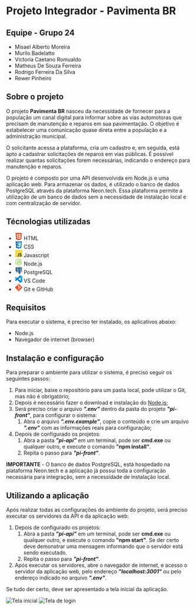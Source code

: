 # Projeto Integrador - Pavimenta BR

## Equipe - Grupo 24

* Misael Alberto Moreira
* Murilo Badelatto
* Victoria Caetano Romualdo
* Matheus De Souza Ferreira
* Rodrigo Ferreira Da Silva
* Rewer Pinheiro

## Sobre o projeto

O projeto **Pavimenta BR** nasceu da necessidade de fornecer para a população um canal digital para informar sobre as vias automotoras que precisam de manutenção e reparos em sua pavimentação. O objetivo é estabelecer uma comunicação quase direta entre a população e a administração municipal.

O solicitante acessa a plataforma, cria um cadastro e, em seguida, está apto a cadastrar solicitações de reparos em vias públicas. É possível realizar quantas solicitações forem necessárias, indicando o endereço para manutenção e reparos.

O projeto é composto por uma API desenvolvida em Node.js e uma aplicação web. Para armazenar os dados, é utilizado o banco de dados PostgreSQL através da plataforma Neon.tech. Essa plataforma permite a utilização de um banco de dados sem a necessidade de instalação local e com centralização de servidor.

## Técnologias utilizadas

* <img src="https://raw.githubusercontent.com/devicons/devicon/1119b9f84c0290e0f0b38982099a2bd027a48bf1/icons/html5/html5-original.svg" height="20" /> HTML
* <img src="https://raw.githubusercontent.com/devicons/devicon/1119b9f84c0290e0f0b38982099a2bd027a48bf1/icons/css3/css3-original.svg" height="20" /> CSS
* <img src="https://raw.githubusercontent.com/devicons/devicon/1119b9f84c0290e0f0b38982099a2bd027a48bf1/icons/javascript/javascript-original.svg" height="20" /> Javascript
* <img src="https://raw.githubusercontent.com/devicons/devicon/1119b9f84c0290e0f0b38982099a2bd027a48bf1/icons/nodejs/nodejs-original.svg" height="20" /> Node.js
* <img src="https://raw.githubusercontent.com/devicons/devicon/55609aa5bd817ff167afce0d965585c92040787a/icons/postgresql/postgresql-original.svg" height="20" /> PostgreSQL
* <img src="https://raw.githubusercontent.com/devicons/devicon/1119b9f84c0290e0f0b38982099a2bd027a48bf1/icons/vscode/vscode-original.svg" height="20" /> VS Code
* <img src="https://raw.githubusercontent.com/devicons/devicon/1119b9f84c0290e0f0b38982099a2bd027a48bf1/icons/git/git-original.svg" height="20" /> Git e GitHub

## Requisitos

Para executar o sistema, é preciso ter instalado, os aplicativos abaixo:

* Node.js
* Navegador de internet (browser)

## Instalação e configuração

Para preparar o ambiente para utilizar o sistema, é preciso seguir os seguintes passos:

1. Para iniciar, baixe o repositório para um pasta local, pode utilizar o Git, mas não é obrigatório;
1. Depois é necessário fazer o download e instalação do [Node.js](https://nodejs.org/dist/v18.15.0/node-v18.15.0-x64.msi);
1. Será preciso criar o arquivo _**".env"**_ dentro da pasta do projeto _**"pi-front"**_, para configurar o sistema:
    1. Abra o arquivo _**".env.example"**_, copie o conteúdo e crie um arquivo _**".env"**_ com as informações reais para configuração;
1. Depois de configurado os projetos:
    1. Abra a pasta _**"pi-api"**_ em um terminal, pode ser **cmd.exe** ou qualquer outro, e execute o comando **"npm install"**. 
    1. Repita o passo para _**"pi-front"**_.

**IMPORTANTE** - O banco de dados PostgreSQL, está hospedado na plataforma Neon.tech e a aplicação já possuí toda a configuração necessária para integração, sem a necessidade de instalação local.

## Utilizando a aplicação

Após realizar todas as configurações do ambiente do projeto, será preciso executar os servidores da API e da aplicação web:

1. Depois de configurado os projetos:
    1. Abra a pasta _**"pi-api"**_ em um terminal, pode ser **cmd.exe** ou qualquer outro, e execute o comando **"npm start"**. Se der certo deve demonstrar uma mensagem informando que o servidor está sendo executado.
    1. Repita o passo para _**"pi-front"**_.
1. Após executar os servidores, abre o navegador de internet, e acesso o servidor da aplicação web, pelo endereço _**"localhost:3001"**_ ou pelo endereço indicado no arquivo _**".env"**_.

Se tudo der certo, deve ser apresentado a tela inicial da aplicação.

<img src="https://raw.githubusercontent.com/rewerp/projetoIntegradorFinal/main/imagens/front-01.png" height="400" title="Tela inicial" />
<img src="https://raw.githubusercontent.com/rewerp/projetoIntegradorFinal/main/imagens/front-02.png" height="300" title="Tela de login" />